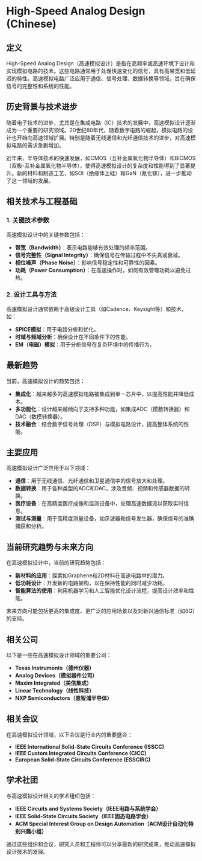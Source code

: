 # High-Speed Analog Design (Chinese)

## 定义

High-Speed Analog Design（高速模拟设计）是指在高频率或高速环境下设计和实现模拟电路的技术。这些电路通常用于处理快速变化的信号，具有高带宽和低延迟的特性。高速模拟电路广泛应用于通信、信号处理、数据转换等领域，旨在确保信号的完整性和系统的性能。

## 历史背景与技术进步

随着电子技术的进步，尤其是在集成电路（IC）技术的发展中，高速模拟设计逐渐成为一个重要的研究领域。20世纪80年代，随着数字电路的崛起，模拟电路的设计也开始向高速领域扩展。特别是随着无线通信和光纤通信技术的进步，对高速模拟电路的需求急剧增加。

近年来，半导体技术的快速发展，如CMOS（互补金属氧化物半导体）和BiCMOS（双极-互补金属氧化物半导体），使得高速模拟设计的复杂度和性能得到了显著提升。新的材料和制造工艺，如SOI（绝缘体上硅）和GaN（氮化镓），进一步推动了这一领域的发展。

## 相关技术与工程基础

### 1. 关键技术参数

高速模拟设计中的关键参数包括：

- **带宽（Bandwidth）**：表示电路能够有效处理的频率范围。
- **信号完整性（Signal Integrity）**：确保信号在传输过程中不失真或衰减。
- **相位噪声（Phase Noise）**：影响信号稳定性和可靠性的因素。
- **功耗（Power Consumption）**：在高速操作时，如何有效管理功耗以避免过热。

### 2. 设计工具与方法

高速模拟设计通常依赖于高级设计工具（如Cadence、Keysight等）和技术，如：

- **SPICE模拟**：用于电路分析和优化。
- **时域与频域分析**：确保设计在不同条件下的性能。
- **EM（电磁）模拟**：用于分析信号在复杂环境中的传播行为。

## 最新趋势

当前，高速模拟设计的趋势包括：

- **集成化**：越来越多的高速模拟电路被集成到单一芯片中，以提高性能并降低成本。
- **多功能化**：设计越来越倾向于支持多种功能，如集成ADC（模数转换器）和DAC（数模转换器）。
- **技术融合**：结合数字信号处理（DSP）与模拟电路设计，提高整体系统的性能。

## 主要应用

高速模拟设计广泛应用于以下领域：

- **通信**：用于无线通信、光纤通信和卫星通信中的信号放大和处理。
- **数据转换**：用于各种类型的ADC和DAC，涉及音频、视频和传感器数据的转换。
- **医疗设备**：在高精度医疗成像和监测设备中，处理高速数据流以获取实时信息。
- **测试与测量**：用于高精度测量设备，如示波器和信号发生器，确保信号的准确捕获和分析。

## 当前研究趋势与未来方向

在高速模拟设计中，当前的研究趋势包括：

- **新材料的应用**：探索如Graphene和2D材料在高速电路中的潜力。
- **低功耗设计**：开发新的电路架构，以在保持性能的同时减少功耗。
- **智能算法的使用**：利用机器学习和人工智能优化设计流程，提高设计效率和性能。

未来方向可能包括更高的集成度、更广泛的应用场景以及对新兴通信标准（如6G）的支持。

## 相关公司

以下是一些在高速模拟设计领域的重要公司：

- **Texas Instruments（德州仪器）**
- **Analog Devices（模拟器件公司）**
- **Maxim Integrated（美信集成）**
- **Linear Technology（线性科技）**
- **NXP Semiconductors（恩智浦半导体）**

## 相关会议

在高速模拟设计领域，以下会议是行业内的重要盛会：

- **IEEE International Solid-State Circuits Conference (ISSCC)**
- **IEEE Custom Integrated Circuits Conference (CICC)**
- **European Solid-State Circuits Conference (ESSCIRC)**

## 学术社团

与高速模拟设计相关的学术组织包括：

- **IEEE Circuits and Systems Society（IEEE电路与系统学会）**
- **IEEE Solid-State Circuits Society（IEEE固态电路学会）**
- **ACM Special Interest Group on Design Automation（ACM设计自动化特别兴趣小组）** 

通过这些组织和会议，研究人员和工程师可以分享最新的研究成果，推动高速模拟设计技术的发展。